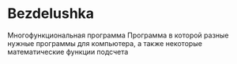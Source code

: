 # Bezdelushka
Многофункциональная программа
Программа в которой разные нужные программы для компьютера, а также некоторые математические функции подсчета
